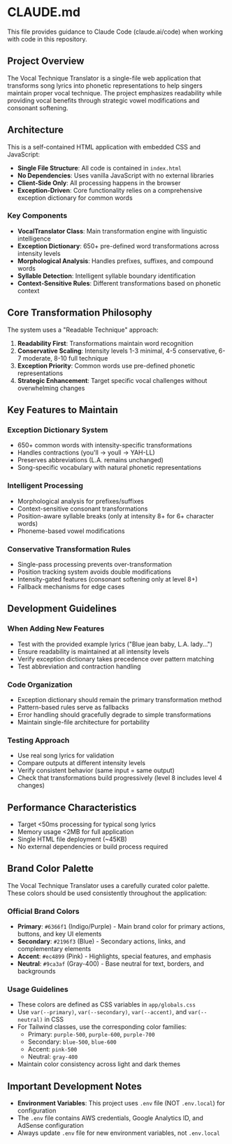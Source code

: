 # CLAUDE.md

This file provides guidance to Claude Code (claude.ai/code) when working with code in this repository.

## Project Overview

The Vocal Technique Translator is a single-file web application that transforms song lyrics into phonetic representations to help singers maintain proper vocal technique. The project emphasizes readability while providing vocal benefits through strategic vowel modifications and consonant softening.

## Architecture

This is a self-contained HTML application with embedded CSS and JavaScript:

- **Single File Structure**: All code is contained in `index.html` 
- **No Dependencies**: Uses vanilla JavaScript with no external libraries
- **Client-Side Only**: All processing happens in the browser
- **Exception-Driven**: Core functionality relies on a comprehensive exception dictionary for common words

### Key Components

- **VocalTranslator Class**: Main transformation engine with linguistic intelligence
- **Exception Dictionary**: 650+ pre-defined word transformations across intensity levels
- **Morphological Analysis**: Handles prefixes, suffixes, and compound words
- **Syllable Detection**: Intelligent syllable boundary identification
- **Context-Sensitive Rules**: Different transformations based on phonetic context

## Core Transformation Philosophy

The system uses a "Readable Technique" approach:
1. **Readability First**: Transformations maintain word recognition
2. **Conservative Scaling**: Intensity levels 1-3 minimal, 4-5 conservative, 6-7 moderate, 8-10 full technique
3. **Exception Priority**: Common words use pre-defined phonetic representations
4. **Strategic Enhancement**: Target specific vocal challenges without overwhelming changes

## Key Features to Maintain

### Exception Dictionary System
- 650+ common words with intensity-specific transformations
- Handles contractions (you'll → youll → YAH-LL)
- Preserves abbreviations (L.A. remains unchanged)
- Song-specific vocabulary with natural phonetic representations

### Intelligent Processing
- Morphological analysis for prefixes/suffixes
- Context-sensitive consonant transformations
- Position-aware syllable breaks (only at intensity 8+ for 6+ character words)
- Phoneme-based vowel modifications

### Conservative Transformation Rules
- Single-pass processing prevents over-transformation
- Position tracking system avoids double modifications
- Intensity-gated features (consonant softening only at level 8+)
- Fallback mechanisms for edge cases

## Development Guidelines

### When Adding New Features
- Test with the provided example lyrics ("Blue jean baby, L.A. lady...")
- Ensure readability is maintained at all intensity levels
- Verify exception dictionary takes precedence over pattern matching
- Test abbreviation and contraction handling

### Code Organization
- Exception dictionary should remain the primary transformation method
- Pattern-based rules serve as fallbacks
- Error handling should gracefully degrade to simple transformations
- Maintain single-file architecture for portability

### Testing Approach
- Use real song lyrics for validation
- Compare outputs at different intensity levels
- Verify consistent behavior (same input = same output)
- Check that transformations build progressively (level 8 includes level 4 changes)

## Performance Characteristics
- Target <50ms processing for typical song lyrics
- Memory usage <2MB for full application
- Single HTML file deployment (~45KB)
- No external dependencies or build process required

## Brand Color Palette

The Vocal Technique Translator uses a carefully curated color palette. These colors should be used consistently throughout the application:

### Official Brand Colors
- **Primary**: `#6366f1` (Indigo/Purple) - Main brand color for primary actions, buttons, and key UI elements
- **Secondary**: `#2196f3` (Blue) - Secondary actions, links, and complementary elements
- **Accent**: `#ec4899` (Pink) - Highlights, special features, and emphasis
- **Neutral**: `#9ca3af` (Gray-400) - Base neutral for text, borders, and backgrounds

### Usage Guidelines
- These colors are defined as CSS variables in `app/globals.css`
- Use `var(--primary)`, `var(--secondary)`, `var(--accent)`, and `var(--neutral)` in CSS
- For Tailwind classes, use the corresponding color families:
  - Primary: `purple-500`, `purple-600`, `purple-700`
  - Secondary: `blue-500`, `blue-600`
  - Accent: `pink-500`
  - Neutral: `gray-400`
- Maintain color consistency across light and dark themes

## Important Development Notes
- **Environment Variables**: This project uses `.env` file (NOT `.env.local`) for configuration
- The `.env` file contains AWS credentials, Google Analytics ID, and AdSense configuration
- Always update `.env` file for new environment variables, not `.env.local`